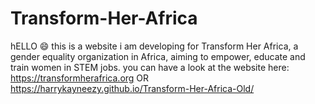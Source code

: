 # Transform-Her-Africa

hELLO 😄 this is a website i am developing for Transform Her Africa, a gender equality organization in Africa, aiming to empower, educate and train women in STEM jobs. 
you can have a look at the website here:
https://transformherafrica.org OR
https://harrykayneezy.github.io/Transform-Her-Africa-Old/
